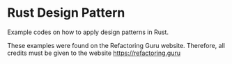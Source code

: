 
# Rust Design Pattern

Example codes on how to apply design patterns in Rust.

These examples were found on the Refactoring Guru website. Therefore, all credits must be given to the website https://refactoring.guru


